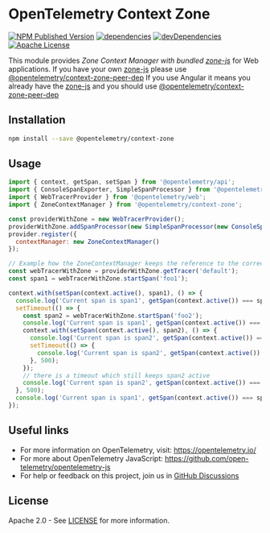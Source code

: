 # OpenTelemetry Context Zone

[![NPM Published Version][npm-img]][npm-url]
[![dependencies][dependencies-image]][dependencies-url]
[![devDependencies][devDependencies-image]][devDependencies-url]
[![Apache License][license-image]][license-image]

This module provides *Zone Context Manager with bundled [zone-js]* for Web applications.
If you have your own [zone-js] please use [@opentelemetry/context-zone-peer-dep]
If you use Angular it means you already have the [zone-js] and you should use [@opentelemetry/context-zone-peer-dep]

## Installation

```bash
npm install --save @opentelemetry/context-zone
```

## Usage

```js
import { context, getSpan, setSpan } from '@opentelemetry/api';
import { ConsoleSpanExporter, SimpleSpanProcessor } from '@opentelemetry/tracing';
import { WebTracerProvider } from '@opentelemetry/web';
import { ZoneContextManager } from '@opentelemetry/context-zone';

const providerWithZone = new WebTracerProvider();
providerWithZone.addSpanProcessor(new SimpleSpanProcessor(new ConsoleSpanExporter()));
provider.register({
  contextManager: new ZoneContextManager()
});

// Example how the ZoneContextManager keeps the reference to the correct context during async operations
const webTracerWithZone = providerWithZone.getTracer('default');
const span1 = webTracerWithZone.startSpan('foo1');

context.with(setSpan(context.active(), span1), () => {
  console.log('Current span is span1', getSpan(context.active()) === span1);
  setTimeout(() => {
    const span2 = webTracerWithZone.startSpan('foo2');
    console.log('Current span is span1', getSpan(context.active()) === span1);
    context.with(setSpan(context.active(), span2), () => {
      console.log('Current span is span2', getSpan(context.active()) === span2);
      setTimeout(() => {
        console.log('Current span is span2', getSpan(context.active()) === span2);
      }, 500);
    });
    // there is a timeout which still keeps span2 active
    console.log('Current span is span2', getSpan(context.active()) === span2);
  }, 500);
  console.log('Current span is span1', getSpan(context.active()) === span1);
});

```

## Useful links

- For more information on OpenTelemetry, visit: <https://opentelemetry.io/>
- For more about OpenTelemetry JavaScript: <https://github.com/open-telemetry/opentelemetry-js>
- For help or feedback on this project, join us in [GitHub Discussions][discussions-url]

## License

Apache 2.0 - See [LICENSE][license-url] for more information.

[discussions-url]: https://github.com/open-telemetry/opentelemetry-js/discussions
[license-url]: https://github.com/open-telemetry/opentelemetry-js/blob/main/LICENSE
[license-image]: https://img.shields.io/badge/license-Apache_2.0-green.svg?style=flat
[dependencies-image]: https://david-dm.org/open-telemetry/opentelemetry-js/status.svg?path=packages/opentelemetry-context-zone
[dependencies-url]: https://david-dm.org/open-telemetry/opentelemetry-js?path=packages%2Fopentelemetry-context-zone
[devDependencies-image]: https://david-dm.org/open-telemetry/opentelemetry-js/dev-status.svg?path=packages/opentelemetry-context-zone
[devDependencies-url]: https://david-dm.org/open-telemetry/opentelemetry-js?path=packages%2Fopentelemetry-web&type=dev
[npm-url]: https://www.npmjs.com/package/@opentelemetry/context-zone
[npm-img]: https://badge.fury.io/js/%40opentelemetry%2Fcontext-zone.svg
[zone-js]: https://www.npmjs.com/package/zone.js
[@opentelemetry/context-zone-peer-dep]: https://www.npmjs.com/package/@opentelemetry/context-zone-peer-dep
